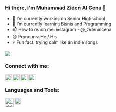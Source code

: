 ### Hi there, i'm Muhammad Ziden Al Cena 👋

<!-- Here are some ideas to get you started:
- 👯 I’m looking to collaborate on ...
- 🤔 I’m looking for help with ... 
- 💬 Ask me about ...  -->

- 🔭 I’m currently working on Senior Highschool
- 🌱 I’m currently learning Bisnis and Programming
- 📫 How to reach me: instagram - @_zidenalcena
- 😄 Pronouns: He / His
- ⚡ Fun fact: trying calm like an indie songs

<img src="https://github-readme-stats.vercel.app/api?username=zidenalcena&&show_icons=true&title_color=ffffff&icon_color=bb2acf&text_color=daf7dc&bg_color=0D1117">

### Connect with me:

<img align="left" alt="_zidenalcena | Instagram" width="22px" src="https://simpleicons.org/icons/instagram.svg"/>
<img align="left" alt="_zidenalcena | Instagram" width="22px" src="https://simpleicons.org/icons/twitter.svg"/>
<img align="left" alt="_zidnealcena | Instagram" width="22px" src="https://simpleicons.org/icons/whatsapp.svg"/>
<img align="left" alt="_zidnealcena | Instagram" width="22px" src="https://simpleicons.org/icons/gmail.svg"/>

<br/>

### Languages and Tools:

<img align="left" alt="_zidnealcena | Instagram" width="28px" src="https://upload.wikimedia.org/wikipedia/commons/thumb/6/61/HTML5_logo_and_wordmark.svg/1200px-HTML5_logo_and_wordmark.svg.png"/>
<img align="left" alt="_zidnealcena | Instagram" width="20px" src="https://res.cloudinary.com/eternitech/images/f_auto,q_auto/v1588246378/eternitech/CSS3/CSS3.png"/>

